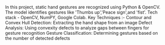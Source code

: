 In this project, static hand gestures are recognized using Python & OpenCV.
The model identifies gestures like 'Thumbs up','Peace sign',and 'fist'.
Tech stack - OpenCV, NumPY, Google Colab.
Key Techniques :- 
Contour and Convex Hull Detection: Extracting the hand shape from an image
Defect Analysis: Using convexity defects to analyze gaps between fingers for gesture recognition
Gesture Classification: Determining gestures based on the number of detected defects
